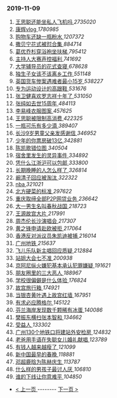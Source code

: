 ### 2019-11-09 
1. [ 王思聪还能坐私人飞机吗 ](https://s.weibo.com/weibo?q=%23%E7%8E%8B%E6%80%9D%E8%81%AA%E8%BF%98%E8%83%BD%E5%9D%90%E7%A7%81%E4%BA%BA%E9%A3%9E%E6%9C%BA%E5%90%97%23&Refer=top) *2735020*
1. [ 康辉vlog ](https://s.weibo.com/weibo?q=%23%E5%BA%B7%E8%BE%89vlog%23&Refer=top) *1780985*
1. [ 购物车还缺一瓶粉水 ](https://s.weibo.com/weibo?q=%23%E8%B4%AD%E7%89%A9%E8%BD%A6%E8%BF%98%E7%BC%BA%E4%B8%80%E7%93%B6%E7%B2%89%E6%B0%B4%23&topic_ad=1&Refer=top) *1207372*
1. [ 撒贝宁花式被怼合集 ](https://s.weibo.com/weibo?q=%23%E6%92%92%E8%B4%9D%E5%AE%81%E8%8A%B1%E5%BC%8F%E8%A2%AB%E6%80%BC%E5%90%88%E9%9B%86%23&Refer=top) *884714*
1. [ 葛优乔杉穿浴袍坐扶梯 ](https://s.weibo.com/weibo?q=%23%E8%91%9B%E4%BC%98%E4%B9%94%E6%9D%89%E7%A9%BF%E6%B5%B4%E8%A2%8D%E5%9D%90%E6%89%B6%E6%A2%AF%23&Refer=top) *795412*
1. [ 主持人大赛声控福利 ](https://s.weibo.com/weibo?q=%23%E4%B8%BB%E6%8C%81%E4%BA%BA%E5%A4%A7%E8%B5%9B%E5%A3%B0%E6%8E%A7%E7%A6%8F%E5%88%A9%23&Refer=top) *741692*
1. [ 大学辅导员的花式查寝 ](https://s.weibo.com/weibo?q=%23%E5%A4%A7%E5%AD%A6%E8%BE%85%E5%AF%BC%E5%91%98%E7%9A%84%E8%8A%B1%E5%BC%8F%E6%9F%A5%E5%AF%9D%23&Refer=top) *678628*
1. [ 独生子女该不该离乡工作 ](https://s.weibo.com/weibo?q=%23%E7%8B%AC%E7%94%9F%E5%AD%90%E5%A5%B3%E8%AF%A5%E4%B8%8D%E8%AF%A5%E7%A6%BB%E4%B9%A1%E5%B7%A5%E4%BD%9C%23&Refer=top) *551148*
1. [ 英国货车惨案遇难者最小15岁 ](https://s.weibo.com/weibo?q=%23%E8%8B%B1%E5%9B%BD%E8%B4%A7%E8%BD%A6%E6%83%A8%E6%A1%88%E9%81%87%E9%9A%BE%E8%80%85%E6%9C%80%E5%B0%8F15%E5%B2%81%23&Refer=top) *538227*
1. [ 专为运动设计的高跟鞋 ](https://s.weibo.com/weibo?q=%23%E4%B8%93%E4%B8%BA%E8%BF%90%E5%8A%A8%E8%AE%BE%E8%AE%A1%E7%9A%84%E9%AB%98%E8%B7%9F%E9%9E%8B%23&Refer=top) *531676*
1. [ 张卫健喜欢罗志祥十年了 ](https://s.weibo.com/weibo?q=%23%E5%BC%A0%E5%8D%AB%E5%81%A5%E5%96%9C%E6%AC%A2%E7%BD%97%E5%BF%97%E7%A5%A5%E5%8D%81%E5%B9%B4%E4%BA%86%23&Refer=top) *531050*
1. [ 张纯如去世15周年 ](https://s.weibo.com/weibo?q=%23%E5%BC%A0%E7%BA%AF%E5%A6%82%E5%8E%BB%E4%B8%9615%E5%91%A8%E5%B9%B4%23&Refer=top) *484113*
1. [ 李易峰衣服图案 ](https://s.weibo.com/weibo?q=%23%E6%9D%8E%E6%98%93%E5%B3%B0%E8%A1%A3%E6%9C%8D%E5%9B%BE%E6%A1%88%23&Refer=top) *457625*
1. [ 王思聪被限制高消费 ](https://s.weibo.com/weibo?q=%23%E7%8E%8B%E6%80%9D%E8%81%AA%E8%A2%AB%E9%99%90%E5%88%B6%E9%AB%98%E6%B6%88%E8%B4%B9%23&Refer=top) *422325*
1. [ 一瓶可乐有多少滴 ](https://s.weibo.com/weibo?q=%23%E4%B8%80%E7%93%B6%E5%8F%AF%E4%B9%90%E6%9C%89%E5%A4%9A%E5%B0%91%E6%BB%B4%23&Refer=top) *389407*
1. [ 长沙9岁男童父亲发感谢信 ](https://s.weibo.com/weibo?q=%23%E9%95%BF%E6%B2%999%E5%B2%81%E7%94%B7%E7%AB%A5%E7%88%B6%E4%BA%B2%E5%8F%91%E6%84%9F%E8%B0%A2%E4%BF%A1%23&Refer=top) *346952*
1. [ 少年的你票房破13亿 ](https://s.weibo.com/weibo?q=%23%E5%B0%91%E5%B9%B4%E7%9A%84%E4%BD%A0%E7%A5%A8%E6%88%BF%E7%A0%B413%E4%BA%BF%23&Refer=top) *342881*
1. [ 陈凯歌错位图 ](https://s.weibo.com/weibo?q=%23%E9%99%88%E5%87%AF%E6%AD%8C%E9%94%99%E4%BD%8D%E5%9B%BE%23&Refer=top) *340504*
1. [ 宿舍里发生的灵异事件 ](https://s.weibo.com/weibo?q=%23%E5%AE%BF%E8%88%8D%E9%87%8C%E5%8F%91%E7%94%9F%E7%9A%84%E7%81%B5%E5%BC%82%E4%BA%8B%E4%BB%B6%23&Refer=top) *334892*
1. [ 凭什么江浙沪可以包邮 ](https://s.weibo.com/weibo?q=%E5%87%AD%E4%BB%80%E4%B9%88%E6%B1%9F%E6%B5%99%E6%B2%AA%E5%8F%AF%E4%BB%A5%E5%8C%85%E9%82%AE&Refer=top) *333800*
1. [ 长期晚睡的人怎么样了 ](https://s.weibo.com/weibo?q=%23%E9%95%BF%E6%9C%9F%E6%99%9A%E7%9D%A1%E7%9A%84%E4%BA%BA%E6%80%8E%E4%B9%88%E6%A0%B7%E4%BA%86%23&Refer=top) *326814*
1. [ 阚清子回应被淘汰 ](https://s.weibo.com/weibo?q=%23%E9%98%9A%E6%B8%85%E5%AD%90%E5%9B%9E%E5%BA%94%E8%A2%AB%E6%B7%98%E6%B1%B0%23&Refer=top) *322322*
1. [ nba ](https://s.weibo.com/weibo?q=%23nba%23&Refer=top) *321021*
1. [ 北方硬菜的标准 ](https://s.weibo.com/weibo?q=%23%E5%8C%97%E6%96%B9%E7%A1%AC%E8%8F%9C%E7%9A%84%E6%A0%87%E5%87%86%23&Refer=top) *297622*
1. [ 重庆取缔全部P2P网贷业务 ](https://s.weibo.com/weibo?q=%23%E9%87%8D%E5%BA%86%E5%8F%96%E7%BC%94%E5%85%A8%E9%83%A8P2P%E7%BD%91%E8%B4%B7%E4%B8%9A%E5%8A%A1%23&Refer=top) *236642*
1. [ 大一男生名叫春秋战国 ](https://s.weibo.com/weibo?q=%23%E5%A4%A7%E4%B8%80%E7%94%B7%E7%94%9F%E5%90%8D%E5%8F%AB%E6%98%A5%E7%A7%8B%E6%88%98%E5%9B%BD%23&Refer=top) *218723*
1. [ 王源故宫大片 ](https://s.weibo.com/weibo?q=%23%E7%8E%8B%E6%BA%90%E6%95%85%E5%AE%AB%E5%A4%A7%E7%89%87%23&Refer=top) *217991*
1. [ 周杰伦长沙演唱会 ](https://s.weibo.com/weibo?q=%23%E5%91%A8%E6%9D%B0%E4%BC%A6%E9%95%BF%E6%B2%99%E6%BC%94%E5%94%B1%E4%BC%9A%23&Refer=top) *217307*
1. [ 黄之锋申请赴欧被拒 ](https://s.weibo.com/weibo?q=%23%E9%BB%84%E4%B9%8B%E9%94%8B%E7%94%B3%E8%AF%B7%E8%B5%B4%E6%AC%A7%E8%A2%AB%E6%8B%92%23&Refer=top) *217064*
1. [ 香港反对派议员朱凯迪被捕 ](https://s.weibo.com/weibo?q=%23%E9%A6%99%E6%B8%AF%E5%8F%8D%E5%AF%B9%E6%B4%BE%E8%AE%AE%E5%91%98%E6%9C%B1%E5%87%AF%E8%BF%AA%E8%A2%AB%E6%8D%95%23&Refer=top) *216014*
1. [ 广州地铁 ](https://s.weibo.com/weibo?q=%23%E5%B9%BF%E5%B7%9E%E5%9C%B0%E9%93%81%23&Refer=top) *215637*
1. [ 飞儿乐队新主唱回应质疑 ](https://s.weibo.com/weibo?q=%23%E9%A3%9E%E5%84%BF%E4%B9%90%E9%98%9F%E6%96%B0%E4%B8%BB%E5%94%B1%E5%9B%9E%E5%BA%94%E8%B4%A8%E7%96%91%23&Refer=top) *212884*
1. [ 站姐大会七不准 ](https://s.weibo.com/weibo?q=%E7%AB%99%E5%A7%90%E5%A4%A7%E4%BC%9A%E4%B8%83%E4%B8%8D%E5%87%86&Refer=top) *200938*
1. [ 京阿尼纵火嫌犯基本承认犯罪嫌疑 ](https://s.weibo.com/weibo?q=%E4%BA%AC%E9%98%BF%E5%B0%BC%E7%BA%B5%E7%81%AB%E5%AB%8C%E7%8A%AF%E5%9F%BA%E6%9C%AC%E6%89%BF%E8%AE%A4%E7%8A%AF%E7%BD%AA%E5%AB%8C%E7%96%91&Refer=top) *191621*
1. [ 朋友圈里的三大恶人 ](https://s.weibo.com/weibo?q=%23%E6%9C%8B%E5%8F%8B%E5%9C%88%E9%87%8C%E7%9A%84%E4%B8%89%E5%A4%A7%E6%81%B6%E4%BA%BA%23&Refer=top) *188967*
1. [ 学校很偏僻是什么体验 ](https://s.weibo.com/weibo?q=%23%E5%AD%A6%E6%A0%A1%E5%BE%88%E5%81%8F%E5%83%BB%E6%98%AF%E4%BB%80%E4%B9%88%E4%BD%93%E9%AA%8C%23&Refer=top) *176824*
1. [ 故宫旅行箱 ](https://s.weibo.com/weibo?q=%E6%95%85%E5%AE%AB%E6%97%85%E8%A1%8C%E7%AE%B1&Refer=top) *174921*
1. [ 当银杏黄叶遇上故宫红墙 ](https://s.weibo.com/weibo?q=%23%E5%BD%93%E9%93%B6%E6%9D%8F%E9%BB%84%E5%8F%B6%E9%81%87%E4%B8%8A%E6%95%85%E5%AE%AB%E7%BA%A2%E5%A2%99%23&Refer=top) *167951*
1. [ 有求必应腾格尔 ](https://s.weibo.com/weibo?q=%23%E6%9C%89%E6%B1%82%E5%BF%85%E5%BA%94%E8%85%BE%E6%A0%BC%E5%B0%94%23&Refer=top) *145122*
1. [ 芬兰海岸发现数千颗稀有冰蛋 ](https://s.weibo.com/weibo?q=%23%E8%8A%AC%E5%85%B0%E6%B5%B7%E5%B2%B8%E5%8F%91%E7%8E%B0%E6%95%B0%E5%8D%83%E9%A2%97%E7%A8%80%E6%9C%89%E5%86%B0%E8%9B%8B%23&Refer=top) *140086*
1. [ 樊振东横扫张本智和 ](https://s.weibo.com/weibo?q=%23%E6%A8%8A%E6%8C%AF%E4%B8%9C%E6%A8%AA%E6%89%AB%E5%BC%A0%E6%9C%AC%E6%99%BA%E5%92%8C%23&Refer=top) *134662*
1. [ 受益人 ](https://s.weibo.com/weibo?q=%E5%8F%97%E7%9B%8A%E4%BA%BA&Refer=top) *133302*
1. [ 广州130个地铁口将建站外安检房 ](https://s.weibo.com/weibo?q=%23%E5%B9%BF%E5%B7%9E130%E4%B8%AA%E5%9C%B0%E9%93%81%E5%8F%A3%E5%B0%86%E5%BB%BA%E7%AB%99%E5%A4%96%E5%AE%89%E6%A3%80%E6%88%BF%23&Refer=top) *124832*
1. [ 老爸用手语在失聪女儿婚礼献唱 ](https://s.weibo.com/weibo?q=%23%E8%80%81%E7%88%B8%E7%94%A8%E6%89%8B%E8%AF%AD%E5%9C%A8%E5%A4%B1%E8%81%AA%E5%A5%B3%E5%84%BF%E5%A9%9A%E7%A4%BC%E7%8C%AE%E5%94%B1%23&Refer=top) *123789*
1. [ 有钱人越来越瘦了 ](https://s.weibo.com/weibo?q=%23%E6%9C%89%E9%92%B1%E4%BA%BA%E8%B6%8A%E6%9D%A5%E8%B6%8A%E7%98%A6%E4%BA%86%23&Refer=top) *121099*
1. [ 新中国最早的春晚 ](https://s.weibo.com/weibo?q=%E6%96%B0%E4%B8%AD%E5%9B%BD%E6%9C%80%E6%97%A9%E7%9A%84%E6%98%A5%E6%99%9A&Refer=top) *118881*
1. [ 邓超鹿晗为陈赫庆生 ](https://s.weibo.com/weibo?q=%23%E9%82%93%E8%B6%85%E9%B9%BF%E6%99%97%E4%B8%BA%E9%99%88%E8%B5%AB%E5%BA%86%E7%94%9F%23&Refer=top) *113787*
1. [ 什么样的男孩子最讨人厌 ](https://s.weibo.com/weibo?q=%23%E4%BB%80%E4%B9%88%E6%A0%B7%E7%9A%84%E7%94%B7%E5%AD%A9%E5%AD%90%E6%9C%80%E8%AE%A8%E4%BA%BA%E5%8E%8C%23&Refer=top) *106810*
1. [ 谁的下线让你意难平 ](https://s.weibo.com/weibo?q=%23%E8%B0%81%E7%9A%84%E4%B8%8B%E7%BA%BF%E8%AE%A9%E4%BD%A0%E6%84%8F%E9%9A%BE%E5%B9%B3%23&Refer=top) *104850* 

- [ < 上一页 ](https://github.com/able8/weibo-hot-record/blob/master/2019-11-08.md) -------- [ 下一页 > ](https://github.com/able8/weibo-hot-record/blob/master/2019-11-10.md)